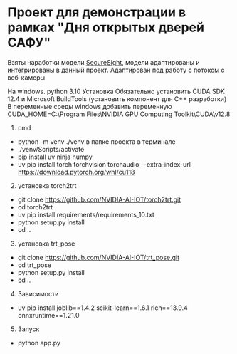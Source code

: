 # Проект для демонстрации в рамках "Дня открытых дверей САФУ"
Взяты наработки модели [SecureSight](https://github.com/Gerrux/securesight), модели адаптированы и интегрированы в данный проект.
Адаптирован под работу с потоком с веб-камеры

На windows. 
python 3.10 Установка
Обязательно установить CUDA SDK 12.4 и Microsoft BuildTools (установить компонент для C++ разработки)
В переменные среды windows добавить переменную CUDA_HOME=C:\Program Files\NVIDIA GPU Computing Toolkit\CUDA\v12.8
1. cmd
- python -m venv ./venv в папке проекта в терминале
- ./venv/Scripts/activate
- pip install uv ninja numpy
- uv pip install torch torchvision torchaudio --extra-index-url https://download.pytorch.org/whl/cu118
2. установка torch2trt
- git clone https://github.com/NVIDIA-AI-IOT/torch2trt.git
- cd torch2trt
- uv pip install requirements/requirements_10.txt
- python setup.py install
- cd ..
3. установка trt_pose
- git clone https://github.com/NVIDIA-AI-IOT/trt_pose.git
- cd trt_pose
- python setup.py install
- cd ..
4. Зависимости
- uv pip install joblib==1.4.2 scikit-learn==1.6.1 rich==13.9.4 onnxruntime==1.21.0
5. Запуск
- python app.py
